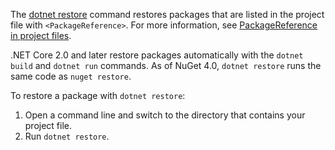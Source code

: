 The [dotnet restore](/dotnet/core/tools/dotnet-restore) command restores packages that are listed in the project file with `<PackageReference>`. For more information, see [PackageReference in project files](../../consume-packages/package-references-in-project-files.md).

.NET Core 2.0 and later restore packages automatically with the `dotnet build` and `dotnet run` commands. As of NuGet 4.0, `dotnet restore` runs the same code as `nuget restore`.

To restore a package with `dotnet restore`:

1. Open a command line and switch to the directory that contains your project file.
1. Run `dotnet restore`.

